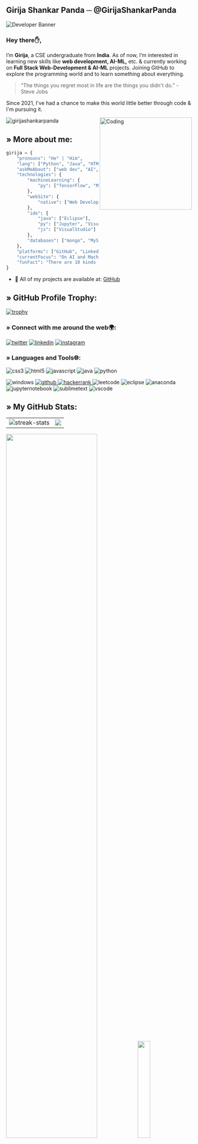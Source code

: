 ## Girija Shankar Panda ─ @GirijaShankarPanda

![Developer Banner](https://user-images.githubusercontent.com/104772357/188424608-6b2d0f5e-5810-4029-b0dd-10f53e0b5b04.gif)


### Hey there✋, 
I’m <b>Girija</b>, a CSE undergraduate from <b>India</b>. As of now, I’m interested in learning new skills like <b>web development, AI-ML,</b> etc. & currently working on <b>Full Stack Web-Development & AI-ML</b> projects. Joining GitHub to explore the programming world and to learn something about everything.

> “The things you regret most in life are the things you didn't do.” - Steve Jobs

Since 2021, I've had a chance to make this world little better through code & I'm pursuing it.

<img align="right" alt="Coding" width="250" src="https://user-images.githubusercontent.com/104772357/188418004-bf920542-27da-45fd-bd21-16072f29edc0.png">

<p align="left"> <img src="https://komarev.com/ghpvc/?username=girijashankarpanda&label=Profile%20views&color=0e75b6&style=flat" alt="girijashankarpanda" /> </p>


## &raquo; More about me:

```python
girija = {
    "pronouns": "He" | "Him",
    "lang": ["Python", "Java", "HTML", "Javascript"],
    "askMeAbout": ["web dev", "AI", "ML"],
    "technologies": {
        "machineLearning": {
            "py": ["TensorFlow", "Matplotlib", "Pandas", "Numpy", "Scikit-learn"]
        },
        "webSite": {
            "native": ["Web Development"]
        },
        "ide": {
            "java": ["Eclipse"],
            "py": ["Jupyter", "VisualStudio"],
            "js": ["VisualStudio"]
        },
        "databases": ["mongo", "MySql"]
    },
    "platforms": ["GitHub", "Linkedin", "Twitter"],
    "currentFocus": "On AI and Machine Learning",
    "funFact": "There are 10 kinds of people in the world, those who understand binary and those who don’t."
}
```

- 📝 All of my projects are available at: [GitHub](https://github.com/GirijaShankarPanda)


<h2 align="left">&raquo; GitHub Profile Trophy:</h2>

[![trophy](https://github-profile-trophy.vercel.app/?username=GirijaShankarPanda&theme=algolia)](https://github.com/ryo-ma/github-profile-trophy)


<h3 align="left">&raquo; Connect with me around the web🌍:</h3>

<p align="left">
<a href="https://twitter.com/itsmedeva_" target="_blank"><img src="https://img.shields.io/badge/Twitter-1DA1F2?style=for-the-badge&logo=twitter&logoColor=white" alt="twitter"/></a>
<a href="https://www.linkedin.com/in/girija-shankar-panda-27331923b/" target="_blank"><img src="https://img.shields.io/badge/LinkedIn-0077B5?style=for-the-badge&logo=linkedin&logoColor=white" alt="linkedin"/></a>
<a href="https://www.instagram.com/itsmedeva._/" target="_blank"><img src="https://img.shields.io/badge/Instagram-%23E4405F.svg?style=for-the-badge&logo=Instagram&logoColor=white" alt="instagram"/></a>


<h3 align="left">&raquo; Languages and Tools🌐:</h3>

<p align="left"> <img src="https://img.shields.io/badge/CSS3-1572B6?style=for-the-badge&logo=css3&logoColor=white" alt="css3"/> <img src="https://img.shields.io/badge/HTML5-E34F26?style=for-the-badge&logo=html5&logoColor=white" alt="html5"/> <img src="https://img.shields.io/badge/JavaScript-323330?style=for-the-badge&logo=javascript&logoColor=F7DF1E" alt="javascript"/> <img src="https://img.shields.io/badge/java-%23ED8B00.svg?style=for-the-badge&logo=java&logoColor=white" alt="java"/> <img src="https://img.shields.io/badge/python-3670A0?style=for-the-badge&logo=python&logoColor=ffdd54" alt="python"/> <p/>
<p align="left"> <img src="https://img.shields.io/badge/Windows-0078D6?style=for-the-badge&logo=windows&logoColor=white" alt="windows"/> <a href="https://github.com/GirijaShankarPanda" target="_blank"> <img src="https://img.shields.io/badge/GitHub-100000?style=for-the-badge&logo=github&logoColor=white" alt="github"/> </a> <a href="https://www.hackerrank.com/girijashankarpa1" target="_blank"> <img src="https://img.shields.io/badge/-Hackerrank-2EC866?style=for-the-badge&logo=HackerRank&logoColor=white" alt="hackerrank"/> </a> <img src="https://img.shields.io/badge/LeetCode-000000?style=for-the-badge&logo=LeetCode&logoColor=#d16c06" alt="leetcode"/> <img src="https://img.shields.io/badge/Eclipse-2C2255?style=for-the-badge&logo=eclipse&logoColor=white" alt="eclipse"/> <img src="https://img.shields.io/badge/Anaconda-%2344A833.svg?style=for-the-badge&logo=anaconda&logoColor=white" alt="anaconda"/> <img src="https://img.shields.io/badge/jupyter-%23FA0F00.svg?style=for-the-badge&logo=jupyter&logoColor=white" alt="jupyternotebook"/> <img src="https://img.shields.io/badge/sublime_text-%23575757.svg?style=for-the-badge&logo=sublime-text&logoColor=important" alt="sublimetext"/> <img src="https://img.shields.io/badge/VSCode-0078D4?style=for-the-badge&logo=visual%20studio%20code&logoColor=white" alt="vscode"/> </p>

 
## &raquo; My GitHub Stats:

<table>
 <tr>
 
<td><img src="http://github-readme-streak-stats.herokuapp.com?user=GirijaShankarPanda&theme=tokyonight" alt="streak-stats" /></td>

 <td><img src="https://github-readme-stats.vercel.app/api?username=GirijaShankarPanda&theme=tokyonight&show_icons=true"></td>
 </tr>
 </table>
 <div>
    <img src="https://github-readme-activity-graph.vercel.app/graph?username=GirijaShankarPanda&radius=15&hide_border=true&theme=radical" width="70%">
    <img src="https://github-readme-stats.vercel.app/api/top-langs/?username=GirijaShankarPanda&langs_count=8&theme=tokyonight" width="26%"/>
</div>

## &raquo; Fun Fact:
<img src="https://readme-jokes.vercel.app/api" alt="Jokes Card" />

<hr>

<div align="center"> 

[![GitHub followers](https://img.shields.io/github/followers/GirijaShankarPanda.svg?style=social&label=Followers)](https://github.com/GirijaShankarPanda?tab=followers)
</div>



<!---
GirijaShankarPanda/GirijaShankarPanda is a ✨ special ✨ repository because its `README.md` (this file) appears on your GitHub profile.
You can click the Preview link to take a look at your changes.
--->
